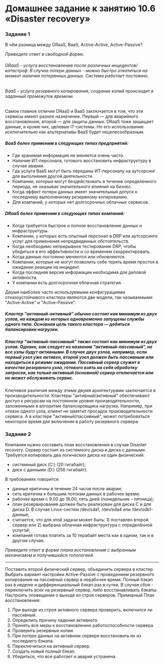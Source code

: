 # Домашнее задание к занятию 10.6 «Disaster recovery»
### Задание 1

В чём разница между DRaaS, BaaS, Active-Active, Active-Passive?

*Приведите ответ в свободной форме.*

###### DRaaS - услуга восстановления после различных инцедентов/катастроф. В случае потери данных - можно быстро откатиться на момент наличия потерянных данных. Система работает постоянно.
###### BaaS - услуга резервного копирования, создание копий происходит в заданный промежуток времени.
Самое главное отличие DRaaS и BaaS заключается в том, что эти сервисы имеют разное назначение. Первый ― для аварийного восстановления, второй ― для защиты данных. DRaaS тоже защищает данные, и кроме них, целевые IT-системы. Но его использование исключительно как альтернативы BaaS будет нецелесообразным.

##### BaaS более применим в следующих типах предприятий:
*	Где хранимая информация не меняется очень часто.
*	Наличие ИТ-персонала, готового восстановить инфраструктуру в случае аварии.
*	Где услуги BaaS могут быть переданы ИТ-персоналу на аутсорсинг для выполнения другой деятельности.
*	Компании, которые могут бездействовать в течение определенного периода, не оказывая значительного влияния на бизнес.
* Когда эффект потери данных имеет значительный допуск к последнему выполненному резервному копированию.
*	Для компаний, у которых нет долгосрочных облачных сервисов.
##### DRaaS более применим в следующих типах компаний:
*	Когда требуется быстрое и полное восстановление данных и инфраструктуры.
*	Компании, у которых есть опытный персонал в DRP или аутсорсинге услуг для применения непредвиденных обстоятельств.
*	Когда необходимо непрерывное тестирование DRP, чтобы убедиться в его эффективности и со временем скорректировать.
*	Когда данные постоянно меняются или обновляются.
*	Компании, которые не могут позволить себе терять время простоя в ожидании реакции на инцидент.
*	Когда последняя версия информации необходима для деловой активности.
*	У компании есть долгосрочная облачная стратегия.


Двумя наиболее часто используемыми конфигурациями отказоустойчивого кластера являются две модели, так называемыми "Active-Active" и "Active-Passive". 
##### Кластер "активный-активный" обычно состоит как минимум из двух узлов, на каждом из которых одновременно запущены службы одного типа. Основная цель такого кластера — добиться балансировки нагрузки.
##### Кластер "активный-пассивный" также состоит как минимум из двух узлов. Однако, как следует из названия "активный-пассивный", не все узлы будут активными. В случае двух узлов, например, если первый узел уже активен, второй узел должен быть пассивным или находиться в режиме ожидания. Пассивный сервер служит в качестве резервного узла, готового взять на себя обработку запросов, как только активный (основной) сервер отключается или не может обслуживать сервис.
 Ключевое различие между этими двумя архитектурами заключается в производительности. Кластеры "активный/активный" обеспечивают доступ к ресурсам на постоянном уровне производительности, заложенными в алгоритме балансировщика нагрузки. Например, при отказе одного узла, клиент не заметит просадок производительности сервиса. А в кластере "активный/пассивный", может потребоваться некоторое время для включения в работу резервного сервера.


### Задание 2

Компании нужно составить план восстановления в случае Disaster recovery. Сервер состоит из системного диска и диска с данными. 
Требуется копировать два логических диска на один физический: 
- системный диск (C:) (20 гигабайт);
- диск с данными (D:) (256 гигабайт). 

В требованиях говорится: 
- данные критичны в течение 24 часов после аварии;
- сеть критична к большим потокам данных в рабочее время;
- рабочее время с 9.00 до 18.00, пять дней (понедельник – пятница);
- план резервирования должен быть реализован для диска C и для диска D. В случае Linux-систем /dev/sda1, /dev/sda4 или /dev/sdb1-данные;
- считается, что для этой задачи может быть: 1) поставлен второй сервер или 2) выбрана облачная инфраструктура с определённой услугой;
- компания готова платить за 10 терабайт места как в одном, так и в другом случае.
 
*Приведите ответ в форме плана востановления с выбранным механизмом и получившейся топологией.*

---
Поставить второй физический сервер, объединить сервера в кластер. Выбрать вариант настройки Active-Passive с проведением резервного копирования на пассивный сервер в нерабочее время. Полный бэкап раз в неделю и дифференциальный бэкап раз в сутки. В случае сбоя - переключить всех на резервный сервер, либо восстанавливать бэкапы. Настроить оповещения о выходе из строя серверов.
Примерный План восстановления:
1.	При выходе из строя активного сервера проверить, включился ли пассивный.
2.	Определить причину падения активного.
3.	Принять все меры к восстановлению работоспособности сервера.
4.	Проверить резервные копии.
5.	При потере данных на активном сервере восстановить их из последнего бэкапа.
6.	Переключиться на активный сервер.
7.	Создать новый полный бэкап.
8.	Убедиться, что все работает и авария устранена. 

